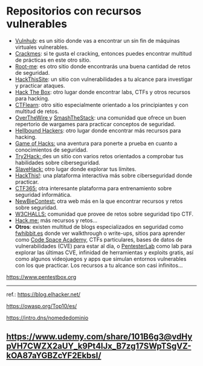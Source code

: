 # Repositorios con recursos vulnerables

- [Vulnhub](https://www.vulnhub.com/): es un sitio donde vas a encontrar un sin fin de máquinas virtuales vulnerables.
- [Crackmes](https://crackmes.one/): si te gusta el cracking, entonces puedes encontrar multitud de prácticas en este otro sitio.
- [Root-me](https://www.root-me.org/?lang=es): es otro sitio donde encontrarás una buena cantidad de retos de seguridad.
- [HackThisSite](https://www.hackthissite.org/): un sitio con vulnerabilidades a tu alcance para investigar y practicar ataques.
- [Hack The Box](https://www.hackthebox.eu/): otro lugar donde encontrar labs, CTFs y otros recursos para hacking.
- [CTFlearn](https://ctflearn.com/): otro sitio especialmente orientado a los principiantes y con multitud de retos.
- [OverTheWire ](https://overthewire.org/wargames/)y [SmashTheStack](http://smashthestack.org/): una comunidad que ofrece un buen repertorio de wargames para practicar conceptos de seguridad.
- [Hellbound Hackers](https://www.hellboundhackers.org/): otro lugar donde encontrar más recursos para hacking.
- [Game of Hacks:](http://www.gameofhacks.com/) una aventura para ponerte a prueba en cuanto a conocimientos de seguridad.
- [Try2Hack: ](http://www.try2hack.nl/)des un sitio con varios retos orientados a comprobar tus habilidades sobre ciberseguridad.
- [SlaveHack:](http://www.slavehack.com/) otro lugar donde explorar tus límites.
- [HackThis!](https://www.hackthis.co.uk/): una plataforma interactiva más sobre ciberseguridad donde practicar.
- [CTF365:](https://ctf365.com/) otra interesante plataforma para entrenamiento sobre seguridad informática.
- [NewBieContest:](https://www.newbiecontest.org/) otra web más en la que encontrar recursos y retos sobre seguridad.
- [W3CHALLS:](https://w3challs.com/) comunidad que provee de retos sobre seguridad tipo CTF.
- [Hack.me:](https://hack.me/c/CHALLENGE) más recursos y retos…
- **Otros**: existen multitud de blogs especializados en seguridad como [fwhibbit.es](https://fwhibbit.es/) donde ver walkthrough o write-ups, sitios para aprender como [Code Space Academy](https://codespaceacademy.com/), CTFs particulares, bases de datos de vulnerabilidades (CVE) para estar al día, o [PentesterLab](https://pentesterlab.com/exercises) como lab para explorar las últimas CVE, infinidad de herramientas y exploits gratis, así como algunos videojuegos y apps que simulan entornos vulnerables con los que practicar. Los recursos a tu alcance son casi infinitos…

https://www.pentestbox.org

---

ref.: https://blog.elhacker.net/

https://owasp.org/Top10/es/



https://intro.dns/nomededominio

## https://www.udemy.com/share/101B6g3@vdHypVH7CWZX2aUY_k9Pt4lJx_B7zg17SWpTSgVZ-kOA87aYGBZcYF2EkbsI/